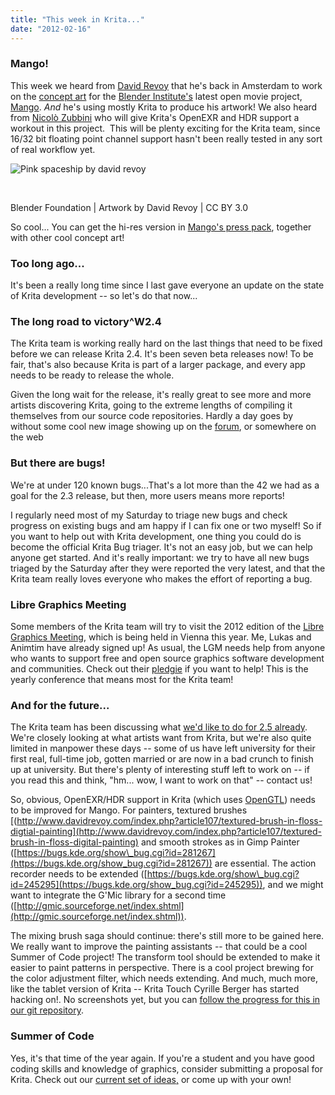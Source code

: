 ```yaml
---
title: "This week in Krita..."
date: "2012-02-16"
---
```


### Mango!

This week we heard from [David Revoy](http://www.davidrevoy.com) that he's back in Amsterdam to work on the [concept art](http://mango.blender.org/gallery/) for the [Blender Institute's](http://www.blender.org/blenderorg/blender-institute/) latest open movie project, [Mango](http://mango.blender.org). _And_ he's using mostly Krita to produce his artwork! We also heard from [Nicolò Zubbini](http://mango.blender.org/team/) who will give Krita's OpenEXR and HDR support a workout in this project.  This will be plenty exciting for the Krita team, since 16/32 bit floating point channel support hasn't been really tested in any sort of real workflow yet.

![Pink spaceship by david revoy](../images/pink-battle-worn-outside_mango_concept-art_04_sm.png)

 

Blender Foundation | Artwork by David Revoy | CC BY 3.0

So cool... You can get the hi-res version in [Mango's press pack](http://mango.blender.org/production/mango-press-kit/), together with other cool concept art!

### Too long ago...

It's been a really long time since I last gave everyone an update on the state of Krita development -- so let's do that now...

### The long road to victory^W2.4

The Krita team is working really hard on the last things that need to be fixed before we can release Krita 2.4. It's been seven beta releases now! To be fair, that's also because Krita is part of a larger package, and every app needs to be ready to release the whole.

Given the long wait for the release, it's really great to see more and more artists discovering Krita, going to the extreme lengths of compiling it themselves from our source code repositories. Hardly a day goes by without some cool new image showing up on the [forum](http://forum.kde.org/viewforum.php?f=138&sid=b29e95ded4e53c92a260d4692de3900e), or somewhere on the web

### But there are bugs!

We're at under 120 known bugs...That's a lot more than the 42 we had as a goal for the 2.3 release, but then, more users means more reports!

I regularly need most of my Saturday to triage new bugs and check progress on existing bugs and am happy if I can fix one or two myself! So if you want to help out with Krita development, one thing you could do is become the official Krita Bug triager. It's not an easy job, but we can help anyone get started. And it's really important: we try to have all new bugs triaged by the Saturday after they were reported the very latest, and that the Krita team really loves everyone who makes the effort of reporting a bug.

### Libre Graphics Meeting

Some members of the Krita team will try to visit the 2012 edition of the [Libre Graphics Meeting](http://www.libregraphicsmeeting.org), which is being held in Vienna this year. Me, Lukas and Animtim have already signed up! As usual, the LGM needs help from anyone who wants to support free and open source graphics software development and communities. Check out their [pledgie](http://pledgie.com/campaigns/16614) if you want to help! This is the yearly conference that means most for the Krita team!

### And for the future...

The Krita team has been discussing what [we'd like to do for 2.5 already](http://lists.kde.org/?l=kde-kimageshop&m=132765818014567&w=2). We're closely looking at what artists want from Krita, but we're also quite limited in manpower these days -- some of us have left university for their first real, full-time job, gotten married or are now in a bad crunch to finish up at university. But there's plenty of interesting stuff left to work on -- if you read this and think, "hm... wow, I want to work on that" -- contact us!

So, obvious, OpenEXR/HDR support in Krita (which uses [OpenGTL](http://www.opengtl.org)) needs to be improved for Mango. For painters, textured brushes  [(http://www.davidrevoy.com/index.php?article107/textured-brush-in-floss-digtial-painting](http://www.davidrevoy.com/index.php?article107/textured-brush-in-floss-digital-painting) and smooth strokes as in Gimp Painter ([https://bugs.kde.org/show\_bug.cgi?id=281267](https://bugs.kde.org/show_bug.cgi?id=281267)) are essential. The action recorder needs to be extended ([https://bugs.kde.org/show\_bug.cgi?id=245295](https://bugs.kde.org/show_bug.cgi?id=245295)), and we might want to integrate the G'Mic library for a second time ([http://gmic.sourceforge.net/index.shtml](http://gmic.sourceforge.net/index.shtml)).

The mixing brush saga should continue: there's still more to be gained here. We really want to improve the painting assistants -- that could be a cool Summer of Code project! The transform tool should be extended to make it easier to paint patterns in perspective. There is a cool project brewing for the color adjustment filter, which needs extending. And much, much more, like the tablet version of Krita -- Krita Touch Cyrille Berger has started hacking on!. No screenshots yet, but you can [follow the progress for this in our git repository](https://projects.kde.org/projects/calligra/repository/show?rev=krita-touch-cyrille_berger).

### Summer of Code

Yes, it's that time of the year again. If you're a student and you have good coding skills and knowledge of graphics, consider submitting a proposal for Krita. Check out our [current set of ideas,](http://community.kde.org/GSoC/2012/Ideas#Calligra_Krita) or come up with your own!
